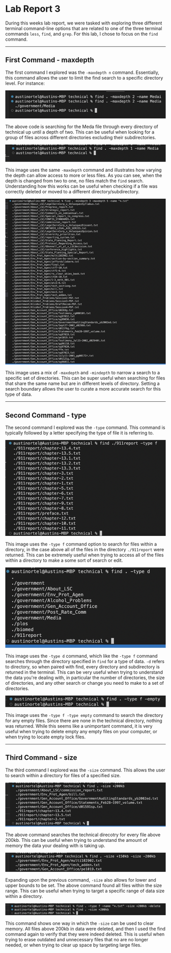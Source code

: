 # **Lab Report 3** #
During this weeks lab report, we were tasked with exploring three different terminal command-line options that are related to one of the three terminal commands `less`, `find`, and `grep`. For this lab, I chose to focus on the `find` command.

---
## **First Command - maxdepth** ##

The first command I explored was the `-maxdepth n` command. Essentially, this command allows the user to limit the find search to a specific directory level. For instance: 

![Image](finddepth.png)

The above code is searching for the Meda file through every directory of technical up until a depth of two. This can be useful when looking for a group of files across different directories excluding their subdirectories. 

![Image](findfalse.png)

This image uses the same `-maxdepth` command and illustrates how varying the depth can allow access to more or less files. As you can see, when the depth is changed from two to one, no files match the `find` search. Understanding how this works can be useful when checking if a file was correctly deleted or moved to a different directory/subdirectory. 

![Image](findbetween.png)

This image uses a mix of `-maxdepth` and `-mindepth` to narrow a search to a specific set of directories. This can be super useful when searching for files that share the same name but are in different levels of directory. Setting a search boundary allows the user to curate a more accurate search for this type of data. 

---
## **Second Command - type** ##

The second command I explored was the `-type` command. This command is typically followed by a letter specifying the type of file it is referring to. 

![Image](typeF.png)

This image uses the `-type f` command option to search for files within a directory, in the case above all of the files in the directory `./911report` were returned. This can be extremely useful when trying to access all of the files within a directory to make a some sort of search or edit.

![Image](typeD.png)

This image uses the `-type d` command, which like the `-type f` command searches through the directory specified in `find` for a type of data. `-d` refers to directory, so when paired with find, every directory and subdirectory is returned in the terminal. This can be very useful when trying to understand the data you're dealing with, in particular the number of directories, the size of directories, and any other search or change you need to make to a set of directories. 

![Image](emptyType.png) 

This image uses the `-type f -type empty` command to search the directory for any empty files. Since there are none in the technical directory, nothing was returned. While this seems like a unimportant command, it is very useful when trying to delete empty any empty files on your computer, or when trying to locate empty lock files.

---
## **Third Command - size** ##

The third command I explored was the `-size` command. This allows the user to search within a directory for files of a specified size. 

![Image](sizeAbove200.png)

The above command searches the technical direcotry for every file above 200kb. This can be useful when trying to understand the amount of memory the data your dealing with is taking up. 

![Image](sizeBetween.png)

Expanding upon the previous command, `-size` also allows for lower and upper bounds to be set. The above command found all files within the size range. This can be useful when trying to target a specific range of data size within a directory.

![Image](sizeDelete.png)

This command shows one way in which the `-size` can be used to clear memory. All files above 200kb in data were deleted, and then I used the find command again to verify that they were indeed deleted. This is useful when trying to erase outdated and unnecessary files that no are no longer needed, or when trying to clear up space by targeting large files. 